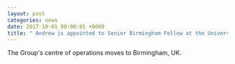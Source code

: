 ```yaml
---
layout: post
categories: news
date: 2017-10-01 00:00:01 +0000
title: " Andrew is appointed to Senior Birmingham Fellow at the University of Birmingham."
---
```


 The Group's centre of operations moves to Birmingham, UK.
